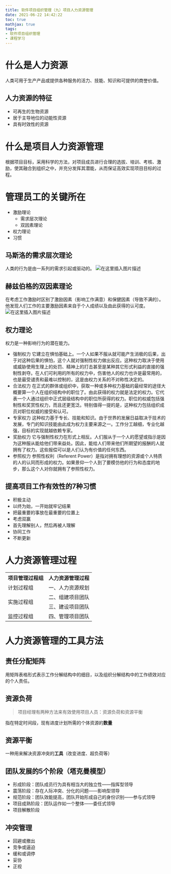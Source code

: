 ```yaml
---
title: 软件项目组织管理（九）项目人力资源管理
date: 2021-06-22 14:42:22
toc: true
mathjax: true
tags:
- 软件项目组织管理
- 课程学习
---
```


# 什么是人力资源
人类可用于生产产品或提供各种服务的活力、技能、知识和可提供的商誉价值。
## 人力资源的特征
- 可再生的生物资源
- 居于主导地位的动能性资源
- 具有时效性的资源
# 什么是项目人力资源管理
根据项目目标，采用科学的方法，对项目成员进行合理的选拔、培训、考核、激励，使其融合到组织之中，并充分发挥其潜能，从而保证高效实现项目目标的过程。
# 管理员工的关键所在
- 激励理论
  - 需求层次理论
  - 双因素理论
- 权力理论
- 习惯
## 马斯洛的需求层次理论
人类的行为是由一系列的需求引起或驱动的。
![在这里插入图片描述](https://raw.githubusercontent.com/buttering/EasyBlogs/master/asset/pictures/7ceb73130963f7b9eb6704045c8fadfa/792bc8d5bcde6ca3aba11af21ece394b.png)
## 赫兹伯格的双因素理论
在考虑工作激励时区别了激励因素（影响工作满意）和保健因素（导致不满的）。
他发现人们工作的主要激励因素来自于个人成绩以及由此获得的认可度。
![在这里插入图片描述](https://raw.githubusercontent.com/buttering/EasyBlogs/master/asset/pictures/7ceb73130963f7b9eb6704045c8fadfa/f9c0009eaa9cc60252e44ecc3fbe923d.png)
## 权力理论
权力是一种影响行为的潜在能力。
- 强制权力
它建立在惧怕基础上。一个人如果不服从就可能产生消极的后果，出于对这种后果的惧怕，这个人就对强制性权力做出反应。这种权力取决于使用或威胁使用生理上的处罚、精神上的打击甚至是某种其它形式利益的直接的强制性剥夺。在人们可利用的所有的权力中，伤害他人的权力也许是最常用的，也是最受谴责和最难以控制的，这是由权力关系的不对称性决定的。
- 合法权力
在正式的群体或组织中，获取一种或多种权力基础的最经常的途径大概要算一个人在组织结构中的职位了。由此获得的权力就是法定的权力。它代表一个人通过组织中正式层级结构中的职位所获得的权力。职位的权威包括强制性和奖赏性权力，而且还更宽泛。特别值得一提的是，这种权力包括组织成员对职位权威的接受和认可。
- 专家权力
这种权力基于专长、技能和知识。由于世界的发展日益取决于技术的发展，专门的知识技能由此成为权力主要来源之一。工作分工越细，专业化越强，目标的实现就越依赖专家。
- 奖励权力
它与强制性权力在形式上相反。人们服从于一个人的愿望或指示是因为这种服从能给他们带来益处。因此，能给人们带来他们所期望的报酬的人就拥有了权力。这些报偿可以是人们认为有价值的任何东西。 
- 参照权力
参照性权利（Referent Power）是指对拥有理想的资源或个人特质的人的认同而形成的权力。如果景仰一个人到了要模仿他的行为和态度的地步，那么这个人对你就拥有了参照性权力。
## 提高项目工作有效性的7种习惯
- 积极主动
- 以终为始，一开始就牢记结果
- 把最重要的事放在最重要的位置上
- 考虑双赢
- 首先理解别人，然后再被人理解
- 协同工作
- 不断更新
# 人力资源管理过程
<table>
	<tr>
		<th>项目管理过程组</th><th>人力资源管理过程</th>
	</tr>
		<tr>
		<td>计划过程组</td><td>一、人力资源规划</td>
	</tr>
		<tr>
		<td rowspan='2'>实施过程组</td><td>二、组建项目团队</td>
	</tr>
		<tr>
		<td>三、建设项目团队</td>
	</tr>
		<tr>
		<td>监控过程组</td><td>四、管理项目团队</td>
	</tr>
</table>

# 人力资源管理的工具方法
## 责任分配矩阵
用矩阵表格形式表示工作分解结构中的细目，以及组织分解结构中的工作绩效对应的个人责任。

## 资源负荷
> 项目经理有两种方法来有效使用项目人员：资源负荷和资源平衡

指在特定时间段，现有进度计划所需的个体资源的**数量**
## 资源平衡
一种用来解决资源冲突的**工具**（改变进度、超负荷等）
## 团队发展的5个阶段（塔克曼模型）
- 形成阶段：团队成员行为具有相当大的独立性——指挥型领导
- 震荡阶段：存在人际冲突、分化的问题——影响型领导
- 规范阶段：团队效能提高，团队开始形成自己的身份识别——参与式领导
- 项目成熟阶段：团队运作如一个整体——委任式领导
- 项目解散阶段
## 冲突管理
- 回避或撤出
- 竞争或逼迫
- 缓和或调停
- 妥协
- 正视